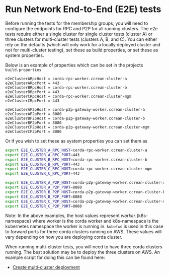 # Run Network End-to-End (E2E) tests
Before running the tests for the membership groups, you will need to configure the endpoints for RPC and P2P for all running clusters. The e2e tests require either a single cluster for single cluster tests (cluster A) or three clusters for multi-cluster tests (clusters A, B, and C). You can either rely on the defaults (which will only work for a locally deployed cluster and not for multi-cluster testing), set these as build properties, or set these as system properties.

Below is an example of properties which can be set in the projects `build.properties`
``` properties
e2eClusterARpcHost = corda-rpc-worker.ccrean-cluster-a
e2eClusterARpcPort = 443
e2eClusterBRpcHost = corda-rpc-worker.ccrean-cluster-b
e2eClusterBRpcPort = 443
e2eClusterCRpcHost = corda-rpc-worker.ccrean-cluster-mgm
e2eClusterCRpcPort = 443

e2eClusterAP2pHost = corda-p2p-gateway-worker.ccrean-cluster-a
e2eClusterAP2pPort = 8080
e2eClusterBP2pHost = corda-p2p-gateway-worker.ccrean-cluster-b
e2eClusterBP2pPort = 8080
e2eClusterCP2pHost = corda-p2p-gateway-worker.ccrean-cluster-mgm
e2eClusterCP2pPort = 8080
```

Or if you wish to set these as system properties you can set them as 
```bash
export E2E_CLUSTER_A_RPC_HOST=corda-rpc-worker.ccrean-cluster-a
export E2E_CLUSTER_A_RPC_PORT=443
export E2E_CLUSTER_B_RPC_HOST=corda-rpc-worker.ccrean-cluster-b
export E2E_CLUSTER_B_RPC_PORT=443
export E2E_CLUSTER_C_RPC_HOST=corda-rpc-worker.ccrean-cluster-mgm
export E2E_CLUSTER_C_RPC_PORT=443

export E2E_CLUSTER_A_P2P_HOST=corda-p2p-gateway-worker.ccrean-cluster-a
export E2E_CLUSTER_A_P2P_PORT=8080
export E2E_CLUSTER_B_P2P_HOST=corda-p2p-gateway-worker.ccrean-cluster-b
export E2E_CLUSTER_B_P2P_PORT=8080
export E2E_CLUSTER_C_P2P_HOST=corda-p2p-gateway-worker.ccrean-cluster-mgm
export E2E_CLUSTER_C_P2P_PORT=8080
```

Note: In the above examples, the host values represent ${worker}.${k8s-namespace} where worker is the corda worker and k8s-namespace is the kubernetes namespace the worker is running in. `kubefwd` is used in this case to forward ports for three corda clusters running on AWS. These values will vary depending on how you are deploying corda cluster.

When running multi-cluster tests, you will need to have three corda clusters running. The best solution may be to deploy the three clusters on AWS. An example script for doing this can be found here:
* [Create multi-cluster deployment](create.multi.clusters.sh) 

